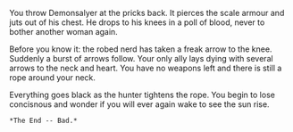 You throw Demonsalyer at the pricks back. It pierces the scale armour and juts out of his chest. He drops to his knees in a poll of blood, never to bother another woman again.


Before you know it: the robed nerd has taken a freak arrow to the knee. Suddenly a burst of arrows follow. Your only ally lays dying with several arrows to the neck and heart. You have no weapons left and there is still a rope around your neck.


Everything goes black as the hunter tightens the rope. You begin to lose concisnous and wonder if you will ever again wake to see the sun rise.


    *The End -- Bad.*

